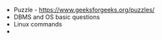 
- Puzzle - https://www.geeksforgeeks.org/puzzles/
- DBMS and OS basic questions
- Linux commands
- 